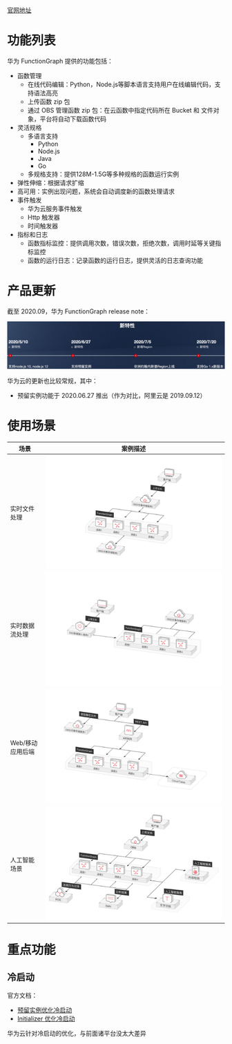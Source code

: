 [官网地址](https://www.huaweicloud.com/product/functiongraph.html)

# 功能列表

华为 FunctionGraph 提供的功能包括：

* 函数管理
	* 在线代码编辑：Python，Node.js等脚本语言支持用户在线编辑代码，支持语法高亮
	* 上传函数 zip 包
	* 通过 OBS 管理函数 zip 包：在云函数中指定代码所在 Bucket 和 文件对象，平台将自动下载函数代码
* 灵活规格
	* 多语言支持
		* Python
		* Node.js
		* Java
		* Go
	* 多规格支持：提供128M-1.5G等多种规格的函数运行实例
* 弹性伸缩：根据请求扩缩
* 高可用：实例出现问题，系统会自动调度新的函数处理请求
* 事件触发
	* 华为云服务事件触发
	* Http 触发器
	* 时间触发器
* 指标和日志
	* 函数指标监控：提供调用次数，错误次数，拒绝次数，调用时延等关键指标监控
	* 函数的运行日志：记录函数的运行日志，提供灵活的日志查询功能

# 产品更新

截至 2020.09，华为 FunctionGraph release note：

![release-note](./release.png)

华为云的更新也比较常规，其中：

* 预留实例功能于 2020.06.27 推出（作为对比，阿里云是 2019.09.12）

# 使用场景

| 场景 | 案例描述 |
|-----|--------|
| 实时文件处理 | ![user-case1](./user-case1.svg) |
| 实时数据流处理 | ![user-case2](./user-case2.svg) |
| Web/移动应用后端 | ![user-case3](./user-case3.svg) |
| 人工智能场景 | ![user-case4](./user-case4.svg) |

# 重点功能

## 冷启动

官方文档：

* [预留实例优化冷启动](https://support.huaweicloud.com/usermanual-functiongraph/functiongraph_01_0306.html)
* [Initializer 优化冷启动](https://support.huaweicloud.com/devg-functiongraph/functiongraph_02_0533.html)

华为云针对冷启动的优化，与前面诸平台没太大差异
